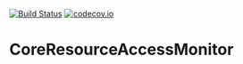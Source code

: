 [![Build Status](https://api.travis-ci.org/symbiote-h2020/CoreResourceAccessMonitor.svg?branch=staging)](https://api.travis-ci.org/symbiote-h2020/CoreResourceAccessMonitor)
[![codecov.io](https://codecov.io/github/symbiote-h2020/CoreResourceAccessMonitor/branch/staging/graph/badge.svg)](https://codecov.io/github/symbiote-h2020/CoreResourceAccessMonitor/branch/staging)

# CoreResourceAccessMonitor


